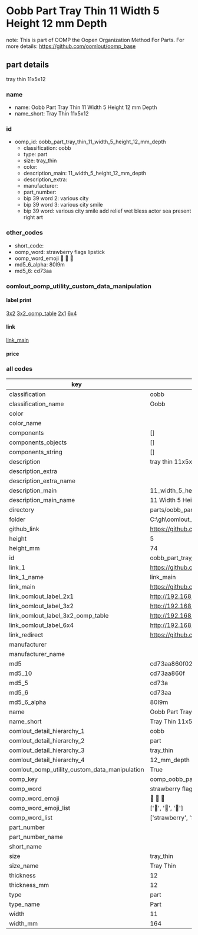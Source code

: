 # Oobb Part Tray Thin 11 Width 5 Height 12 mm Depth  

note: This is part of OOMP the Oopen Organization Method For Parts. For more details: https://github.com/oomlout/oomp_base

##  part details
  



tray thin 11x5x12



### name
* name: Oobb Part Tray Thin 11 Width 5 Height 12 mm Depth
* name_short: Tray Thin 11x5x12 
### id
* oomp_id: oobb_part_tray_thin_11_width_5_height_12_mm_depth
  * classification: oobb
  * type: part
  * size: tray_thin
  * color: 
  * description_main: 11_width_5_height_12_mm_depth
  * description_extra: 
  * manufacturer: 
  * part_number: 
  * bip 39 word 2: various city
  * bip 39 word 3: various city smile
  * bip 39 word: various city smile add relief wet bless actor sea present right art

### other_codes
* short_code: 
* oomp_word: strawberry flags lipstick
* oomp_word_emoji :strawberry: :flags: :lipstick:
* md5_6_alpha: 80l9m
* md5_6: cd73aa






### oomlout_oomp_utility_custom_data_manipulation
#### label print
[3x2](http://192.168.1.245:1112/?label=oomp%2080l9m)
[3x2_oomp_table](http://192.168.1.108:1112/?label=oomp%2080l9m)
[2x1](http://192.168.1.242:1112/?label=oomp%2080l9m)
[6x4](http://192.168.1.55:1112/?label=oomp%2080l9m)    

#### link

[link_main](https://github.com/oomlout/oomlout_oobb_version_4_generated_parts/tree/main/navigation_oomp/oobb/part/tray_thin/11_width_5_height_12_mm_depth/part)                              

#### price







### all codes 
| key | value |  
| --- | --- |  
| classification | oobb |  
| classification_name | Oobb |  
| color |  |  
| color_name |  |  
| components | [] |  
| components_objects | [] |  
| components_string | [] |  
| description | tray thin 11x5x12 |  
| description_extra |  |  
| description_extra_name |  |  
| description_main | 11_width_5_height_12_mm_depth |  
| description_main_name | 11 Width 5 Height 12 mm Depth |  
| directory | parts/oobb_part_tray_thin_11_width_5_height_12_mm_depth |  
| folder | C:\gh\oomlout_oobb_version_4_generated_parts\parts\oobb_part_tray_thin_11_width_5_height_12_mm_depth |  
| github_link | https://github.com/oomlout/oomlout_oomp_part_src/tree/main/parts/oobb_part_tray_thin_11_width_5_height_12_mm_depth |  
| height | 5 |  
| height_mm | 74 |  
| id | oobb_part_tray_thin_11_width_5_height_12_mm_depth |  
| link_1 | https://github.com/oomlout/oomlout_oobb_version_4_generated_parts/tree/main/navigation_oomp/oobb/part/tray_thin/11_width_5_height_12_mm_depth/part |  
| link_1_name | link_main |  
| link_main | https://github.com/oomlout/oomlout_oobb_version_4_generated_parts/tree/main/navigation_oomp/oobb/part/tray_thin/11_width_5_height_12_mm_depth/part |  
| link_oomlout_label_2x1 | http://192.168.1.242:1112/?label=oomp%2080l9m |  
| link_oomlout_label_3x2 | http://192.168.1.245:1112/?label=oomp%2080l9m |  
| link_oomlout_label_3x2_oomp_table | http://192.168.1.108:1112/?label=oomp%2080l9m |  
| link_oomlout_label_6x4 | http://192.168.1.55:1112/?label=oomp%2080l9m |  
| link_redirect | https://github.com/oomlout/oomlout_oobb_version_4_generated_parts/tree/main/parts/oobb_tray_thin_11_05_12 |  
| manufacturer |  |  
| manufacturer_name |  |  
| md5 | cd73aa860f02a2f7e65aa033994a5f8c |  
| md5_10 | cd73aa860f |  
| md5_5 | cd73a |  
| md5_6 | cd73aa |  
| md5_6_alpha | 80l9m |  
| name | Oobb Part Tray Thin 11 Width 5 Height 12 mm Depth |  
| name_short | Tray Thin 11x5x12  |  
| oomlout_detail_hierarchy_1 | oobb |  
| oomlout_detail_hierarchy_2 | part |  
| oomlout_detail_hierarchy_3 | tray_thin |  
| oomlout_detail_hierarchy_4 | 12_mm_depth |  
| oomlout_oomp_utility_custom_data_manipulation | True |  
| oomp_key | oomp_oobb_part_tray_thin_11_width_5_height_12_mm_depth |  
| oomp_word | strawberry flags lipstick |  
| oomp_word_emoji | :strawberry: :flags: :lipstick: |  
| oomp_word_emoji_list | [':strawberry:', ':flags:', ':lipstick:'] |  
| oomp_word_list | ['strawberry', 'flags', 'lipstick'] |  
| part_number |  |  
| part_number_name |  |  
| short_name |  |  
| size | tray_thin |  
| size_name | Tray Thin |  
| thickness | 12 |  
| thickness_mm | 12 |  
| type | part |  
| type_name | Part |  
| width | 11 |  
| width_mm | 164 |  

